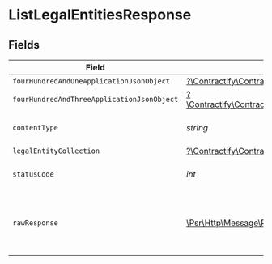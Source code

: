 # ListLegalEntitiesResponse


## Fields

| Field                                                                                                                                                              | Type                                                                                                                                                               | Required                                                                                                                                                           | Description                                                                                                                                                        |
| ------------------------------------------------------------------------------------------------------------------------------------------------------------------ | ------------------------------------------------------------------------------------------------------------------------------------------------------------------ | ------------------------------------------------------------------------------------------------------------------------------------------------------------------ | ------------------------------------------------------------------------------------------------------------------------------------------------------------------ |
| `fourHundredAndOneApplicationJsonObject`                                                                                                                           | [?\Contractify\ContractifyAPI\Models\Operations\ListLegalEntitiesResponseBody](../../Models/Operations/ListLegalEntitiesResponseBody.md)                           | :heavy_minus_sign:                                                                                                                                                 | Unauthenticated                                                                                                                                                    |
| `fourHundredAndThreeApplicationJsonObject`                                                                                                                         | [?\Contractify\ContractifyAPI\Models\Operations\ListLegalEntitiesLegalEntitiesResponseBody](../../Models/Operations/ListLegalEntitiesLegalEntitiesResponseBody.md) | :heavy_minus_sign:                                                                                                                                                 | Forbidden                                                                                                                                                          |
| `contentType`                                                                                                                                                      | *string*                                                                                                                                                           | :heavy_check_mark:                                                                                                                                                 | HTTP response content type for this operation                                                                                                                      |
| `legalEntityCollection`                                                                                                                                            | [?\Contractify\ContractifyAPI\Models\Shared\LegalEntityCollection](../../Models/Shared/LegalEntityCollection.md)                                                   | :heavy_minus_sign:                                                                                                                                                 | OK                                                                                                                                                                 |
| `statusCode`                                                                                                                                                       | *int*                                                                                                                                                              | :heavy_check_mark:                                                                                                                                                 | HTTP response status code for this operation                                                                                                                       |
| `rawResponse`                                                                                                                                                      | [\Psr\Http\Message\ResponseInterface](https://www.php-fig.org/psr/psr-7/#33-psrhttpmessageresponseinterface)                                                       | :heavy_check_mark:                                                                                                                                                 | Raw HTTP response; suitable for custom response parsing                                                                                                            |